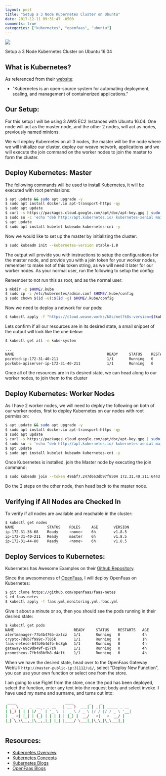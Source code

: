 ```yaml
---
layout: post
title: "Setup a 3 Node Kubernetes Cluster on Ubuntu"
date: 2017-12-11 09:31:47 -0500
comments: true
categories: ["kubernetes", "openfaas", "ubuntu"] 
---
```


![](https://kumorilabs.com/img/blog/kubernetes-logo.png)

Setup a 3 Node Kubernetes Cluster on Ubuntu 16.04

## What is Kubernetes?

As referenced from their [website](https://kubernetes.io/):

- "Kubernetes is an open-source system for automating deployment, scaling, and management of containerized applications."

## Our Setup:

For this setup I will be using 3 AWS EC2 Instances with Ubuntu 16.04. One node will act as the master node, and the other 2 nodes, will act as nodes, previously named minions.

We will deploy Kubernetes on all 3 nodes, the master will be the node where we will initialize our cluster, deploy our weave network, applications and we will execute the join command on the worker nodes to join the master to form the cluster.

## Deploy Kubernetes: Master

The following commands will be used to install Kubernetes, it will be executed with root permissions:

```bash
$ apt update && sudo apt upgrade -y
$ sudo apt install docker.io apt-transport-https -qy
$ sudo apt update
$ curl -s https://packages.cloud.google.com/apt/doc/apt-key.gpg | sudo apt-key add -
$ sudo su -c 'echo "deb http://apt.kubernetes.io/ kubernetes-xenial main" > /etc/apt/sources.list.d/app' root
$ apt update
$ sudo apt install kubelet kubeadm kubernetes-cni -y
```

Now we would like to set up the master by initializing the cluster:

```bash
$ sudo kubeadm init --kubernetes-version stable-1.8
```

The output will provide you with instructions to setup the configurations for the master node, and provide you with a join token for your worker nodes, remember to make not of this token string, as we will need it later for our worker nodes. As your normal user, run the following to setup the config:

Remember to not run this as root, and as the normal user:

```bash
$ mkdir -p $HOME/.kube
$ sudo cp -i /etc/kubernetes/admin.conf $HOME/.kube/config
$ sudo chown $(id -u):$(id -g) $HOME/.kube/config
```

Now we need to deploy a network for our pods:

```bash
$ kubectl apply -f "https://cloud.weave.works/k8s/net?k8s-version=$(kubectl version | base64 | tr -d '\n')"
```

Lets confirm if all our resources are in its desired state, a small snippet of the output will look like the one below:

```bash
$ kubectl get all -n kube-system

...
NAME                                          READY     STATUS    RESTARTS   AGE
po/etcd-ip-172-31-40-211                      1/1       Running   0          6h
po/kube-apiserver-ip-172-31-40-211            1/1       Running   0          6h
```

Once all of the resources are in its desired state, we can head along to our worker nodes, to join them to the cluster

## Deploy Kubernetes: Worker Nodes

As I have 2 worker nodes, we will need to deploy the following on both of our worker nodes, first to deploy Kubernetes on our nodes with root permission:

```bash
$ apt update && sudo apt upgrade -y
$ sudo apt install docker.io apt-transport-https -qy
$ sudo apt update
$ curl -s https://packages.cloud.google.com/apt/doc/apt-key.gpg | sudo apt-key add -
$ sudo su -c 'echo "deb http://apt.kubernetes.io/ kubernetes-xenial main" > /etc/apt/sources.list.d/app' root
$ apt update
$ sudo apt install kubelet kubeadm kubernetes-cni -y
```

Once Kubernetes is installed, join the Master node by executing the join command:

```bash
$ sudo kubeadm join --token 49abf7.247d663db97f8504 172.31.40.211:6443 --discovery-token-ca-cert-hash sha256:3a3b301cfbac0995c69a0115989ea384230470d6836ae0e13e71dbdf15ffbb48
```

Do the 2 steps on the other node, then head back to the master node.

## Verifying if All Nodes are Checked In

To verify if all nodes are available and reachable in the cluster:

```bash
$ kubectl get nodes
NAME               STATUS    ROLES     AGE       VERSION
ip-172-31-36-68    Ready     <none>    6h        v1.8.5
ip-172-31-40-211   Ready     master    6h        v1.8.5
ip-172-31-44-80    Ready     <none>    6h        v1.8.5
```

## Deploy Services to Kubernetes:

Kubernetes has Awesome Examples on their [Github Repository](https://github.com/kubernetes/kubernetes/tree/master/examples).

Since the awesomeness of [OpenFaas](https://github.com/openfaas), I will deploy OpenFaas on Kubernetes:

```bash
$ git clone https://github.com/openfaas/faas-netes
$ cd faas-netes
$ kubectl apply -f faas.yml,monitoring.yml,rbac.yml
```

Give it about a minute or so, then you should see the pods running in their desired state:

```bash
$ kubectl get pods
NAME                           READY     STATUS    RESTARTS   AGE
alertmanager-77b4b476b-zxtcz   1/1       Running   0          4h
crypto-7d8b7f999c-7l85k        1/1       Running   0          1h
faas-netesd-64fb9b4dfb-hc8gh   1/1       Running   0          4h
gateway-69c9d949f-q57zh        1/1       Running   0          4h
prometheus-7fbfd8bfb8-d4cft    1/1       Running   0          4h
```

When we have the desired state, head over to the OpenFaas Gateway WebUI: `http://master-public-ip:31112/ui/`, select "Deploy New Function", you can use your own function or select one from the store.

I am going to use Figlet from the store, once the pod has been deployed, select the function, enter any text into the request body and select invoke. I have used my name and surname, and turns out into:

```bash
 ____                      ____       _    _             
|  _ \ _   _  __ _ _ __   | __ )  ___| | _| | _____ _ __ 
| |_) | | | |/ _` | '_ \  |  _ \ / _ \ |/ / |/ / _ \ '__|
|  _ <| |_| | (_| | | | | | |_) |  __/   <|   <  __/ |   
|_| \_\\__,_|\__,_|_| |_| |____/ \___|_|\_\_|\_\___|_|   
                                                         
```

## Resources:

- [Kubernetes Overview](https://kubernetes.io/docs/concepts/overview/what-is-kubernetes/)
- [Kubernetes Concepts](https://kubernetes.io/docs/concepts/)
- [Kubernetes Blogs](https://blog.alexellis.io/tag/kubernetes/)
- [OpenFaas Blogs](https://blog.alexellis.io/tag/openfaas/)

